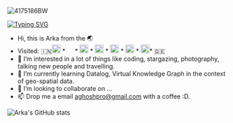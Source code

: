 
<!-- ![hero_wide_3](https://user-images.githubusercontent.com/71174892/201480375-9e39a456-7e72-4022-a131-909e5bc918f1.png) -->
![4175186BW](https://user-images.githubusercontent.com/71174892/201482577-2a0490b8-2321-45a2-b170-bb3295a023a6.jpg)

[![Typing SVG](https://readme-typing-svg.demolab.com?font=Fira+Code&pause=1000&color=F70000&center=true&width=800&lines=01011100+Hi+there%2C+I+am+Arka...+0011101010101;Currently+investigating+how+to+use+the+Knowledge+Graph+to+integrate+;large+amounts+of+data+from+various+sources+AND+in+different+formats+;under+common+semantics;0101010101001110001010101010101011010)](https://git.io/typing-svg)
 

- Hi, this is Arka from the 🌏 
- Visited: :india:<img src= https://user-images.githubusercontent.com/71174892/201882290-8823736f-87bb-4b39-8ca8-47afbc339774.png width="20"/> * <img src= https://user-images.githubusercontent.com/71174892/201880043-ab3a305a-eccd-40fb-85d0-7eb2ae616ff7.png width="14"/> * <img src=https://user-images.githubusercontent.com/71174892/201879030-29cd0848-ef32-46df-9a1d-12ad8258fbbb.png width="20"/> * <img src=https://user-images.githubusercontent.com/71174892/201879387-6614f7ff-931d-413a-ae2b-38f51fe56807.png width="20"/> * <img src=https://user-images.githubusercontent.com/71174892/201877973-1eccbf08-f5e0-4706-b39c-ee3d5ca123d4.png width="20"/> * <img src=https://user-images.githubusercontent.com/71174892/201881730-8119317f-d357-47ea-9cb9-e3035db7d456.png width="20"/> * <img src=https://user-images.githubusercontent.com/71174892/201880894-de386fa1-57af-4011-91fe-50602540d8fd.png width="20"/>* :de:
- 👀 I’m interested in a lot of things like coding, stargazing, photography, talking new people and travelling.
- 🌱 I’m currently learning Datalog, Virtual Knowledge Graph in the context of geo-spatial data.
- 💞️ I’m looking to collaborate on ...
- 📫 Drop me a email [aghoshpro@gmail.com](mailto:aghoshpro@gmail.com) with a coffee :D.  

<!---
aghoshpro/aghoshpro is a ✨ special ✨ repository because its `README.md` (this file) appears on your GitHub profile.
You can click the Preview link to take a look at your changes.
--->

![Arka's GitHub stats](https://github-readme-stats.vercel.app/api?username=aghoshpro&theme=chartreuse-dark&show_icons=true)
<!--- ![Languages](https://github-readme-stats.vercel.app/api/top-langs/?username=aghoshpro&layout=compact) --->
